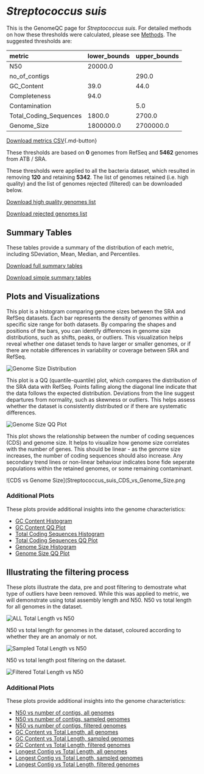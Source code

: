 # *Streptococcus suis*

This is the GenomeQC page for *Streptococcus suis*. For detailed methods on how these thresholds were calculated, please see [Methods](/methods).
The suggested thresholds are: 

| metric                 | lower_bounds   | upper_bounds   |
|:-----------------------|:---------------|:---------------|
| N50                    | 20000.0        |                |
| no_of_contigs          |                | 290.0          |
| GC_Content             | 39.0           | 44.0           |
| Completeness           | 94.0           |                |
| Contamination          |                | 5.0            |
| Total_Coding_Sequences | 1800.0         | 2700.0         |
| Genome_Size            | 1800000.0      | 2700000.0      |

[Download metrics CSV](/Streptococcus/Streptococcus_suis/Streptococcus_suis_metrics.csv){.md-button}


These thresholds are based on **0** genomes from RefSeq and **5462** genomes from ATB / SRA.

These thresholds were applied to all the bacteria dataset, which resulted in removing **120** and retaining **5342**.
The list of genomes retained (i.e. high quality) and the list of genomes rejected (filtered) can be downloaded below. 

[Download high quality genomes list](/Streptococcus/Streptococcus_suis/Streptococcus_suis_high_quality_genomes.csv.xz)


[Download rejected genomes list](/Streptococcus/Streptococcus_suis/Streptococcus_suis_filtered_out_genomes.csv.xz)



## Summary Tables
These tables provide a summary of the distribution of each metric, including SDeviation, Mean, Median, and Percentiles.

[Download full summary tables](/Streptococcus/Streptococcus_suis/summary.csv)

[Download simple summary tables](/Streptococcus/Streptococcus_suis/selected_summary.csv)

## Plots and Visualizations

This plot is a histogram comparing genome sizes between the SRA and RefSeq datasets. Each bar represents the density of genomes within a specific size range for both datasets. By comparing the shapes and positions of the bars, you can identify differences in genome size distributions, such as shifts, peaks, or outliers. This visualization helps reveal whether one dataset tends to have larger or smaller genomes, or if there are notable differences in variability or coverage between SRA and RefSeq.

![Genome Size Distribution](Genome_Size_refseq_histogram_kde.png)

This plot is a QQ (quantile-quantile) plot, which compares the distribution of the SRA data with RefSeq. Points falling along the diagonal line indicate that the data follows the expected distribution. Deviations from the line suggest departures from normality, such as skewness or outliers. This helps assess whether the dataset is consistently distributed or if there are systematic differences.

![Genome Size QQ Plot](Genome_Size_refseq_qqplot.png)

This plot shows the relationship between the number of coding sequences (CDS) and genome size. It helps to visualize how genome size correlates with the number of genes. This should be linear - as the genome size increases, the number of coding sequences should also increase. Any secondary trend lines or non-linear behaviour indicates bone fide seperate populations within the retained genomes, or some remaining contaminant. 

![CDS vs Genome Size](Streptococcus_suis_CDS_vs_Genome_Size.png

### Additional Plots

These plots provide additional insights into the genome characteristics:

- [GC Content Histogram](Streptococcus_suis_GC_Content_refseq_histogram_kde.png)
- [GC Content QQ Plot](Streptococcus_suis_GC_Content_refseq_qqplot.png)
- [Total Coding Sequences Histogram](Streptococcus_suis_Total_Coding_Sequences_refseq_histogram_kde.png)
- [Total Coding Sequences QQ Plot](Streptococcus_suis_Total_Coding_Sequences_refseq_qqplot.png)
- [Genome Size Histogram](Streptococcus_suis_Genome_Size_refseq_histogram_kde.png)
- [Genome Size QQ Plot](Streptococcus_suis_Genome_Size_refseq_qqplot.png)
## Illustrating the filtering process
These plots illustrate the data, pre and post filtering to demostrate what type of outliers have been removed. While this was applied to metric, we will demonstrate using total assembly length and N50.
N50 vs total length for all genomes in the dataset.

![ALL Total Length vs N50](Streptococcus_suis_all_total_length_N50.png)

N50 vs total length for genomes in the dataset, coloured according to whether they are an anomaly or not.

![Sampled Total Length vs N50](Streptococcus_suis_sample_total_length_N50.png)

N50 vs total length post filtering on the dataset.

![Filtered Total Length vs N50](Streptococcus_suis_filt_total_length_N50.png)

### Additional Plots

These plots provide additional insights into the genome characteristics:

- [N50 vs number of contigs, all genomes](Streptococcus_suis_all_N50_number.png)
- [N50 vs number of contigs, sampled genomes](Streptococcus_suis_sample_N50_number.png)
- [N50 vs number of contigs, filtered genomes](Streptococcus_suis_filt_N50_number.png)
- [GC Content vs Total Length, all genomes](Streptococcus_suis_all_total_length_GC_Content.png)
- [GC Content vs Total Length, sampled genomes](Streptococcus_suis_sample_total_length_GC_Content.png)
- [GC Content vs Total Length, filtered genomes](Streptococcus_suis_filt_total_length_GC_Content.png)
- [Longest Contig vs Total Length, all genomes](Streptococcus_suis_all_total_length_longest.png)
- [Longest Contig vs Total Length, sampled genomes](Streptococcus_suis_sample_total_length_longest.png)
- [Longest Contig vs Total Length, filtered genomes](Streptococcus_suis_filt_total_length_longest.png)
